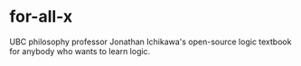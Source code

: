 # for-all-x
UBC philosophy professor Jonathan Ichikawa's open-source logic textbook for anybody who wants to learn logic.
